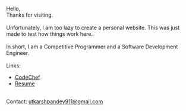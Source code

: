 Hello, <br/>
Thanks for visiting. <br/><br/>
Unfortunately, I am too lazy to create a personal website. This was just made to test how things work here.<br/><br/>
In short, I am a Competitive Programmer and a Software Development Engineer. <br/><br/>
Links: 
- [CodeChef](https://www.codechef.com/users/utkarsh911) <br/>
- [Resume](https://drive.google.com/file/d/1PoLfk5PFFbtG-mrYfvrujOK3dMHj61e6/view?usp=sharing) <br/><br/>

Contact: utkarshpandey911@gmail.com
